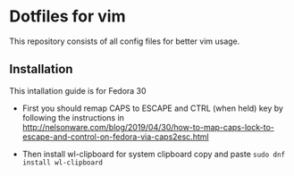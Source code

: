 # Dotfiles for vim
This repository consists of all config files for better vim usage.

## Installation
This intallation guide is for Fedora 30

* First you should remap CAPS to ESCAPE and CTRL (when held) key by following the instructions
in http://nelsonware.com/blog/2019/04/30/how-to-map-caps-lock-to-escape-and-control-on-fedora-via-caps2esc.html

* Then install wl-clipboard for system clipboard copy and paste
`sudo dnf install wl-clipboard`
 

